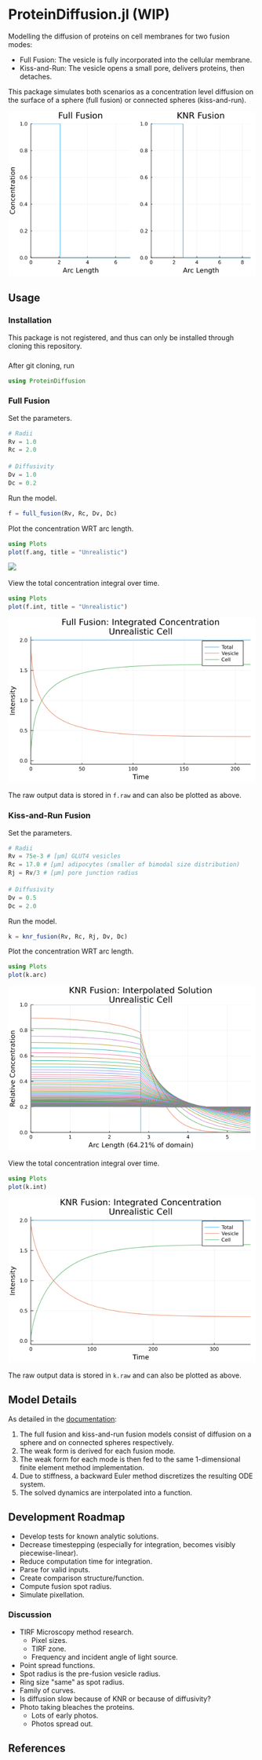 # ProteinDiffusion.jl (WIP)
Modelling the diffusion of proteins on cell membranes for two fusion modes:
* Full Fusion: The vesicle is fully incorporated into the cellular membrane.
* Kiss-and-Run: The vesicle opens a small pore, delivers proteins, then detaches.

This package simulates both scenarios as a concentration level diffusion on the surface of a sphere (full fusion) or connected spheres (kiss-and-run).

![](anim/unrealistic_2danim.gif)

## Usage
### Installation
This package is not registered, and thus can only be installed through cloning this repository.

### 
After git cloning, run
```julia
using ProteinDiffusion
```

### Full Fusion
Set the parameters.
```julia
# Radii
Rv = 1.0
Rc = 2.0

# Diffusivity
Dv = 1.0
Dc = 0.2
```

Run the model.
```julia
f = full_fusion(Rv, Rc, Dv, Dc)
```

Plot the concentration WRT arc length.
```julia
using Plots
plot(f.ang, title = "Unrealistic")
```

![](plots/unrealistic_fullfusion_arc)

View the total concentration integral over time.
```julia
using Plots
plot(f.int, title = "Unrealistic")
```

![](plots/unrealistic_fullfusion_int.png)

The raw output data is stored in `f.raw` and can also be plotted as above.

### Kiss-and-Run Fusion
Set the parameters.
```julia
# Radii
Rv = 75e-3 # [μm] GLUT4 vesicles
Rc = 17.0 # [μm] adipocytes (smaller of bimodal size distribution)
Rj = Rv/3 # [μm] pore junction radius

# Diffusivity
Dv = 0.5
Dc = 2.0
```

Run the model.
```julia
k = knr_fusion(Rv, Rc, Rj, Dv, Dc)
```

Plot the concentration WRT arc length.
```julia
using Plots
plot(k.arc)
```

![](plots/unrealistic_knrfusion_arc.png)

View the total concentration integral over time.
```julia
using Plots
plot(k.int)
```

![](plots/unrealistic_knrfusion_int.png)

The raw output data is stored in `k.raw` and can also be plotted as above.

## Model Details
As detailed in the [documentation][doc]:
1. The full fusion and kiss-and-run fusion models consist of diffusion on a sphere and on connected spheres respectively.
2. The weak form is derived for each fusion mode.
3. The weak form for each mode is then fed to the same 1-dimensional finite element method implementation.
4. Due to stiffness, a backward Euler method discretizes the resulting ODE system.
5. The solved dynamics are interpolated into a function.

## Development Roadmap
* Develop tests for known analytic solutions.
* Decrease timestepping (especially for integration, becomes visibly piecewise-linear).
* Reduce computation time for integration.
* Parse for valid inputs.
* Create comparison structure/function.
* Compute fusion spot radius.
* Simulate pixellation.

### Discussion
* TIRF Microscopy method research.
  * Pixel sizes.
  * TIRF zone.
  * Frequency and incident angle of light source.
* Point spread functions.
* Spot radius is the pre-fusion vesicle radius.
* Ring size "same" as spot radius.
* Family of curves.
* Is diffusion slow because of KNR or because of diffusivity?
* Photo taking bleaches the proteins.
  * Lots of early photos.
  * Photos spread out.

## References

[doc]: ./doc/proteindiffusion.pdf